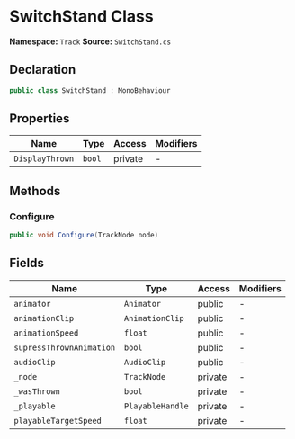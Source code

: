 # SwitchStand Class

**Namespace:** `Track`
**Source:** `SwitchStand.cs`

## Declaration

```csharp
public class SwitchStand : MonoBehaviour
```

## Properties

| Name | Type | Access | Modifiers |
|------|------|--------|-----------|
| `DisplayThrown` | `bool` | private | - |

## Methods

### Configure

```csharp
public void Configure(TrackNode node)
```

## Fields

| Name | Type | Access | Modifiers |
|------|------|--------|-----------|
| `animator` | `Animator` | public | - |
| `animationClip` | `AnimationClip` | public | - |
| `animationSpeed` | `float` | public | - |
| `supressThrownAnimation` | `bool` | public | - |
| `audioClip` | `AudioClip` | public | - |
| `_node` | `TrackNode` | private | - |
| `_wasThrown` | `bool` | private | - |
| `_playable` | `PlayableHandle` | private | - |
| `playableTargetSpeed` | `float` | private | - |

